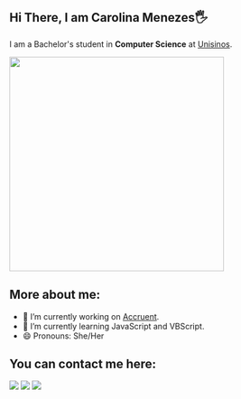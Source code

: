 ## Hi There, I am Carolina Menezes🖐️

I am a Bachelor's student in **Computer Science** at [Unisinos](https://www.unisinos.br/). 

<img src="https://media.giphy.com/media/v1.Y2lkPTc5MGI3NjExazl2NzQwMmNteWYyNmNldnQyaDBqejg1dnI1ZW42aHh0dmtvMXUzOCZlcD12MV9pbnRlcm5hbF9naWZfYnlfaWQmY3Q9Zw/TF9z8Id4LJru8/giphy.gif" width="380"> 

## More about me:
- 🔭 I’m currently working on [Accruent](https://www.accruent.com/).
- 🌱 I’m currently learning JavaScript and VBScript.
- 😄 Pronouns: She/Her

## You can contact me here:
<div style="display: inline_block">
  <a href = "mailto:carolsacramentomenezes.2001@gmail.com"><img src="https://img.shields.io/badge/-Gmail-%23333?style=for-the-badge&logo=gmail&logoColor=white" target="_blank"></a>
  <a href="https://www.linkedin.com/in/carolina-sac-menezes/" target="_blank"><img src="https://img.shields.io/badge/-LinkedIn-%230077B5?style=for-the-badge&logo=linkedin&logoColor=white" target="_blank"></a> 
   <a href="https://instagram.com/caah_sacramento" target="_blank"><img src="https://img.shields.io/badge/-Instagram-%23E4405F?style=for-the-badge&logo=instagram&logoColor=white" target="_blank"></a>
</div>
